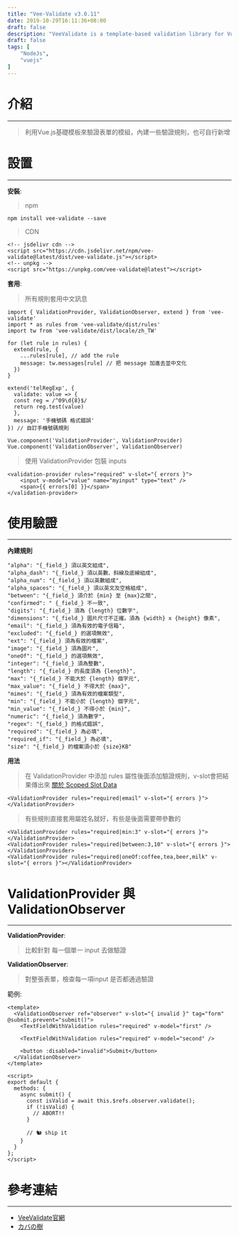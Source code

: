 ```yaml
---
title: "Vee-Validate v3.0.11"
date: 2019-10-29T16:11:36+08:00
draft: false
description: "VeeValidate is a template-based validation library for Vue.js"
draft: false
tags: [
    "NodeJs",
    "vuejs"
]
---
```

# 介紹
----
>利用Vue.js基礎模板來驗證表單的模組，內建一些驗證規則，也可自行新增

# 設置
----
**安裝**:

>npm

	npm install vee-validate --save

>CDN

	<!-- jsdelivr cdn -->
	<script src="https://cdn.jsdelivr.net/npm/vee-validate@latest/dist/vee-validate.js"></script>
	<!-- unpkg -->
	<script src="https://unpkg.com/vee-validate@latest"></script>

**套用**:

>所有規則套用中文訊息

	import { ValidationProvider, ValidationObserver, extend } from 'vee-validate'
	import * as rules from 'vee-validate/dist/rules'
	import tw from 'vee-validate/dist/locale/zh_TW'

	for (let rule in rules) {
  	  extend(rule, {
        ...rules[rule], // add the rule
        message: tw.messages[rule] // 把 message 加進去並中文化
      })
    }

    extend('telRegExp', {
  	  validate: value => {
      const reg = /^09\d{8}$/
      return reg.test(value)
      },
      message: '手機號碼 格式錯誤'
    }) // 自訂手機號碼規則

    Vue.component('ValidationProvider', ValidationProvider)
    Vue.component('ValidationObserver', ValidationObserver)

>使用 ValidationProvider 包裝 inputs 

	<validation-provider rules="required" v-slot="{ errors }">
  		<input v-model="value" name="myinput" type="text" />
  		<span>{{ errors[0] }}</span>
	</validation-provider>

# 使用驗證
---

**內建規則**

    "alpha": "{_field_} 須以英文組成",
    "alpha_dash": "{_field_} 須以英數、斜線及底線組成",
    "alpha_num": "{_field_} 須以英數組成",
    "alpha_spaces": "{_field_} 須以英文及空格組成",
    "between": "{_field_} 須介於 {min} 至 {max}之間",
    "confirmed": " {_field_} 不一致",
    "digits": "{_field_} 須為 {length} 位數字",
    "dimensions": "{_field_} 圖片尺寸不正確。須為 {width} x {height} 像素",
    "email": "{_field_} 須為有效的電子信箱",
    "excluded": "{_field_} 的選項無效",
    "ext": "{_field_} 須為有效的檔案",
    "image": "{_field_} 須為圖片",
    "oneOf": "{_field_} 的選項無效",
    "integer": "{_field_} 須為整數",
    "length": "{_field_} 的長度須為 {length}",
    "max": "{_field_} 不能大於 {length} 個字元",
    "max_value": "{_field_} 不得大於 {max}",
    "mimes": "{_field_} 須為有效的檔案類型",
    "min": "{_field_} 不能小於 {length} 個字元",
    "min_value": "{_field_} 不得小於 {min}",
    "numeric": "{_field_} 須為數字",
    "regex": "{_field_} 的格式錯誤",
    "required": "{_field_} 為必填",
    "required_if": "{_field_} 為必填",
    "size": "{_field_} 的檔案須小於 {size}KB"

**用法**

>在 ValidationProvider 中添加 rules 屬性後面添加驗證規則，v-slot會把結果傳出來 [關於 Scoped Slot Data](https://logaretm.github.io/vee-validate/guide/validation-provider.html#scoped-slot-data)

	<ValidationProvider rules="required|email" v-slot="{ errors }"></ValidationProvider>

>有些規則直接套用屬姓名就好，有些是後面需要帶參數的

	<ValidationProvider rules="required|min:3" v-slot="{ errors }"></ValidationProvider>
	<ValidationProvider rules="required|between:3,10" v-slot="{ errors }"></ValidationProvider>
	<ValidationProvider rules="required|oneOf:coffee,tea,beer,milk" v-slot="{ errors }"></ValidationProvider>

# ValidationProvider 與 ValidationObserver
---

**ValidationProvider**:

>比較針對 每一個單一 input 去做驗證

**ValidationObserver**:

>對整張表單，檢查每一項input 是否都通過驗證

範例:

	<template>
	  <ValidationObserver ref="observer" v-slot="{ invalid }" tag="form" @submit.prevent="submit()">
	    <TextFieldWithValidation rules="required" v-model="first" />

	    <TextFieldWithValidation rules="required" v-model="second" />

	    <button :disabled="invalid">Submit</button>
	  </ValidationObserver>
	</template>

	<script>
	export default {
	  methods: {
	    async submit() {
	      const isValid = await this.$refs.observer.validate();
	      if (!isValid) {
	        // ABORT!!
	      }

	      // 🐿 ship it
	    }
	  }
	};
	</script>


# 參考連結
---
* [VeeValidate官網](https://logaretm.github.io/vee-validate/guide/)
* [カバの樹](https://www.kabanoki.net/4955/)
